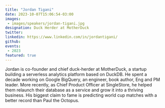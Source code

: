 ```yaml
---
title: "Jordan Tigani"
date: 2023-10-07T15:06:54-03:00
images: 
 - images/speakers/jordan-tigani.jpg
designation: Duck Herder at MotherDuck
twitter: 
linkedin: https://www.linkedin.com/in/jordantigani/
github: 
events:
 - 2023
featured: true
---
```


Jordan is co-founder and chief duck-herder at MotherDuck, a startup building a serverless analytics platform based on DuckDB. He spent a decade working on Google BigQuery, an engineer, book author, Eng and PM leader.  More recently, as Chief Product Officer at SingleStore, he helped them relaunch their database as a service and grow it into a thriving business. His biggest claim to fame is predicting world cup matches with a better record than Paul the Octopus.
